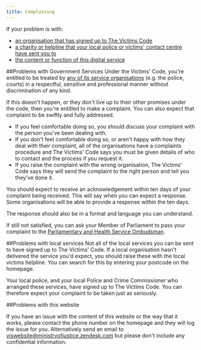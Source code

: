 ```yaml
---
title: Complaining
---
```


If your problem is with:

* <a href="#signatories">an organisation that has signed up to The Victims Code</a>
* <a href="#local">a charity or helpline that your local police or victims' contact centre have sent you to</a>
* <a href="#website">the content or function of this digital service</a>

##<a name="signatories"></a>Problems with Government Services
Under the Victims' Code, you're entitled to be treated by [any of its service organisations](/organisations.html) (e.g. the police, courts) in a respectful, sensitive and professional manner without discrimination of any kind.

If this doesn't happen, or they don't live up to their other promises under the code, then you're entitled to make a complaint. You can also expect that complaint to be swiftly and fully addressed.

* If you feel comfortable doing so, you should discuss your complaint with the person you've been dealing with.
* If you don't feel comfortable doing so, or aren't happy with how they deal with their complaint, all of the organisations have a complaints procedure and The Victims' Code says you must be given details of who to contact and the process if you request it.
* If you raise the complaint with the wrong organisation, The Victims' Code says they will send the complaint to the right person and tell you they've done it.

You should expect to receive an acknowledgement within ten days of your complaint being received. This will say when you can expect a response. Some organisations will be able to provide a response within the ten days.

The response should also be in a format and language you can understand.

If still not satisfied, you can ask your Member of Parliament to pass your complaint to the [Parliamentary and Health Service Ombudsman](http://www.ombudsman.org.uk/make-a-complaint).

##<a name="local"></a>Problems with local services
Not all of the local services you can be sent to have signed up to The Victims' Code. If a local organisation hasn't delivered the service you'd expect, you should raise these with the local victims helpline. You can search for this by entering your postcode on the homepage.

Your local police, and your local Police and Crime Commissioner who arranged these services, have signed up to The Victims Code. You can therefore expect your complaint to be taken just as seriously.

##<a name="website"></a>Problems with this website

If you have an issue with the content of this website or the way that it works, please contact the phone number on the homepage and they will log the issue for you. Alternatively send an email to viswebsite@ministryofjustice.zendesk.com but please don't include any confidential information.



